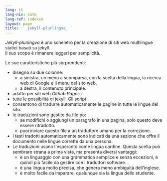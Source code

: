 ```yaml
---
lang: it
lang-niv: auto
lang-ref: indekso
layout: page
title: ' _jekyll-plurlingva_ '
---
```


 _Jekyll-plurlingva_ è uno scheletro per la creazione di siti web multilingue statici basati su jekyll.  
Il suo scopo è rimanere leggeri per semplicità.

Le sue caratteristiche più sorprendenti:
 * disegno su due colonne:
   * a sinistra, un menu a scomparsa, con la scelta della lingua, la ricerca web di Google e il menu del sito web.
   * a destra, il contenuto principale.
 * adatto per siti web _Github Pages_ .
 * tutte le possibilità di jekyll. Gli script
 * consentono di tradurre automaticamente le pagine in tutte le lingue del sito.
 * le traduzioni sono gestite da file po:
   * se modifichi o aggiungi un paragrafo in una pagina, solo questo deve essere ritradotto.
   * puoi inviare questo file a un traduttore umano per la correzione.
 * I testi tradotti automaticamente sono indicati da una sezione che offre il documento nelle lingue corrette da una persona.
 * Le traduzioni usano l'esperanto come lingua cardine. Questa scelta può sembrare strana a prima vista, ma presenta diversi vantaggi:
   * è un linguaggio con una grammatica semplice e senza eccezioni, è quindi più facile da gestire con i traduttori software. .
   * è una lingua molto precisa, che genera meno ambiguità dell'inglese.
   * è molto facile da imparare, qualunque sia la lingua dello studente.


